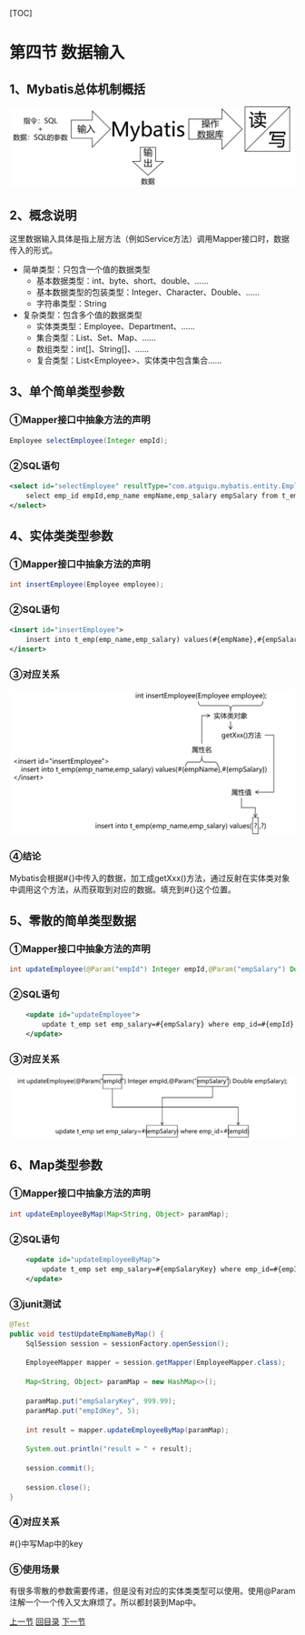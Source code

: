 [TOC]

# 第四节 数据输入

## 1、Mybatis总体机制概括

![images](images/img005.png)





## 2、概念说明

这里数据输入具体是指上层方法（例如Service方法）调用Mapper接口时，数据传入的形式。

- 简单类型：只包含一个值的数据类型
  - 基本数据类型：int、byte、short、double、……
  - 基本数据类型的包装类型：Integer、Character、Double、……
  - 字符串类型：String
- 复杂类型：包含多个值的数据类型
  - 实体类类型：Employee、Department、……
  - 集合类型：List、Set、Map、……
  - 数组类型：int[]、String[]、……
  - 复合类型：List&lt;Employee&gt;、实体类中包含集合……



## 3、单个简单类型参数

### ①Mapper接口中抽象方法的声明

```java
Employee selectEmployee(Integer empId);
```



### ②SQL语句

```xml
<select id="selectEmployee" resultType="com.atguigu.mybatis.entity.Employee">
    select emp_id empId,emp_name empName,emp_salary empSalary from t_emp where emp_id=#{empId}
</select>
```



## 4、实体类类型参数

### ①Mapper接口中抽象方法的声明

```java
int insertEmployee(Employee employee);
```



### ②SQL语句

```xml
<insert id="insertEmployee">
    insert into t_emp(emp_name,emp_salary) values(#{empName},#{empSalary})
</insert>
```



### ③对应关系

![images](images/img006.png)



### ④结论

Mybatis会根据#{}中传入的数据，加工成getXxx()方法，通过反射在实体类对象中调用这个方法，从而获取到对应的数据。填充到#{}这个位置。



## 5、零散的简单类型数据

### ①Mapper接口中抽象方法的声明

```java
int updateEmployee(@Param("empId") Integer empId,@Param("empSalary") Double empSalary);
```



### ②SQL语句

```xml
    <update id="updateEmployee">
        update t_emp set emp_salary=#{empSalary} where emp_id=#{empId}
    </update>
```



### ③对应关系

![images](images/img007.png)





## 6、Map类型参数

### ①Mapper接口中抽象方法的声明

```java
int updateEmployeeByMap(Map<String, Object> paramMap);
```



### ②SQL语句

```xml
    <update id="updateEmployeeByMap">
        update t_emp set emp_salary=#{empSalaryKey} where emp_id=#{empIdKey}
    </update>
```



### ③junit测试

```java
@Test
public void testUpdateEmpNameByMap() {
    SqlSession session = sessionFactory.openSession();
    
    EmployeeMapper mapper = session.getMapper(EmployeeMapper.class);
    
    Map<String, Object> paramMap = new HashMap<>();
    
    paramMap.put("empSalaryKey", 999.99);
    paramMap.put("empIdKey", 5);
    
    int result = mapper.updateEmployeeByMap(paramMap);
    
    System.out.println("result = " + result);
    
    session.commit();
    
    session.close();
}
```



### ④对应关系

#{}中写Map中的key



### ⑤使用场景

有很多零散的参数需要传递，但是没有对应的实体类类型可以使用。使用@Param注解一个一个传入又太麻烦了。所以都封装到Map中。



[上一节](verse03.html) [回目录](index.html) [下一节](verse05.html)